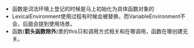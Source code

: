 - 函数是词法环境上登记的时候是马上初始化为具体函数对象的
- LexicalEnvironment使用过程有时候会被替换，而VariableEnvironment不会，后面会提到使用场景。
- 函数(**箭头函数除外**)里的this只和调用方式相关和在哪调用，函数在哪创建无关。



